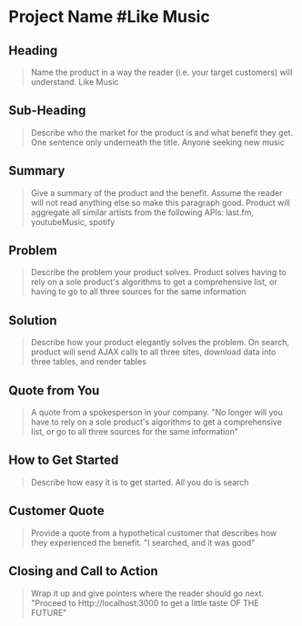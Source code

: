 # Project Name #Like Music
<!--
> This material was originally posted [here](http://www.quora.com/What-is-Amazons-approach-to-product-development-and-product-management). It is reproduced here for posterities sake.

There is an approach called "working backwards" that is widely used at Amazon. They work backwards from the customer, rather than starting with an idea for a product and trying to bolt customers onto it. While working backwards can be applied to any specific product decision, using this approach is especially important when developing new products or features.

For new initiatives a product manager typically starts by writing an internal press release announcing the finished product. The target audience for the press release is the new/updated product's customers, which can be retail customers or internal users of a tool or technology. Internal press releases are centered around the customer problem, how current solutions (internal or external) fail, and how the new product will blow away existing solutions.

If the benefits listed don't sound very interesting or exciting to customers, then perhaps they're not (and shouldn't be built). Instead, the product manager should keep iterating on the press release until they've come up with benefits that actually sound like benefits. Iterating on a press release is a lot less expensive than iterating on the product itself (and quicker!).

If the press release is more than a page and a half, it is probably too long. Keep it simple. 3-4 sentences for most paragraphs. Cut out the fat. Don't make it into a spec. You can accompany the press release with a FAQ that answers all of the other business or execution questions so the press release can stay focused on what the customer gets. My rule of thumb is that if the press release is hard to write, then the product is probably going to suck. Keep working at it until the outline for each paragraph flows.

Oh, and I also like to write press-releases in what I call "Oprah-speak" for mainstream consumer products. Imagine you're sitting on Oprah's couch and have just explained the product to her, and then you listen as she explains it to her audience. That's "Oprah-speak", not "Geek-speak".

Once the project moves into development, the press release can be used as a touchstone; a guiding light. The product team can ask themselves, "Are we building what is in the press release?" If they find they're spending time building things that aren't in the press release (overbuilding), they need to ask themselves why. This keeps product development focused on achieving the customer benefits and not building extraneous stuff that takes longer to build, takes resources to maintain, and doesn't provide real customer benefit (at least not enough to warrant inclusion in the press release).
 -->

## Heading ##
  > Name the product in a way the reader (i.e. your target customers) will understand.
  Like Music

## Sub-Heading ##
  > Describe who the market for the product is and what benefit they get. One sentence only underneath the title.
  Anyone seeking new music
## Summary ##
  > Give a summary of the product and the benefit. Assume the reader will not read anything else so make this paragraph good.
  Product will aggregate all similar artists from the following APIs: last.fm, youtubeMusic, spotify
## Problem ##
  > Describe the problem your product solves.
  Product solves having to rely on a sole product's algorithms to get a comprehensive list, or having to go to all three sources for the same information
## Solution ##
  > Describe how your product elegantly solves the problem.
  On search, product will send AJAX calls to all three sites, download data into three tables, and render tables
## Quote from You ##
  > A quote from a spokesperson in your company.
  "No longer will you have to rely on a sole product's algorithms to get a comprehensive list, or go to all three sources for the same information"
## How to Get Started ##
  > Describe how easy it is to get started.
  All you do is search
## Customer Quote ##
  > Provide a quote from a hypothetical customer that describes how they experienced the benefit.
  "I searched, and it was good"
## Closing and Call to Action ##
  > Wrap it up and give pointers where the reader should go next.
  "Proceed to Http://localhost:3000 to get a little taste OF THE FUTURE"
